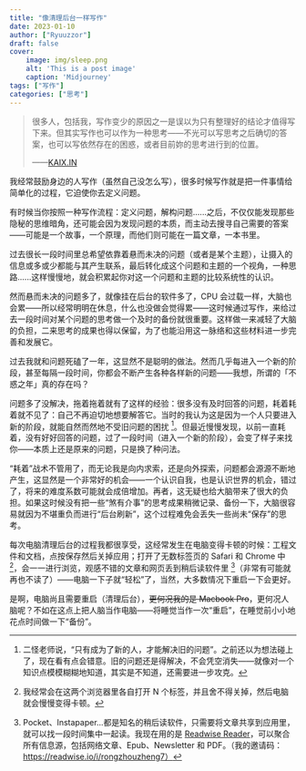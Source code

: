 ```yaml
---
title: "像清理后台一样写作"
date: 2023-01-10
author: ["Ryuuzzor"]
draft: false
cover:
    image: img/sleep.png
    alt: 'This is a post image'
    caption: 'Midjourney'
tags: ["写作"]
categories: ["思考"]
---
```


> 很多人，包括我，写作变少的原因之一是误以为只有整理好的结论才值得写下来。但其实写作也可以作为一种思考——不光可以写思考之后确切的答案，也可以写依然存在的困惑，或者目前妳的思考进行到的位置。
> 
> ——[KAIX.IN](https://kaix.in/2023/0108-answer/)

我经常鼓励身边的人写作（虽然自己没怎么写），很多时候写作就是把一件事情给简单化的过程，它迫使你去定义问题。

有时候当你按照一种写作流程：定义问题，解构问题......之后，不仅仅能发现那些隐秘的思维暗角，还可能会因为发现问题的本质，而主动去搜寻自己需要的答案——可能是一个故事，一个原理，而他们则可能在一篇文章，一本书里。

过去很长一段时间里总希望依靠着悬而未决的问题（或者是某个主题），让摄入的信息或多或少都能与其产生联系，最后转化成这个问题和主题的一个视角，一种思路......这样慢慢地，就会积累起你对这一个问题和主题的比较系统性的认识。

然而悬而未决的问题多了，就像挂在后台的软件多了，CPU 会过载一样，大脑也会累——所以经常明明在休息，什么也没做会觉得累——这时候通过写作，来给过去一段时间对某个问题的思考做一个及时的备份就很重要。这样做一来减轻了大脑的负担，二来思考的成果也得以保留，为了也能沿用这一脉络和这些材料进一步完善和发展它。

过去我就和问题死磕了一年，这显然不是聪明的做法。然而几乎每进入一个新的阶段，甚至每隔一段时间，你都会不断产生各种各样新的问题——我想，所谓的「不惑之年」真的存在吗？

问题多了没解决，拖着拖着就有了这样的经验：很多没有及时回答的问题，耗着耗着就不见了：自己不再迫切地想要解答它。当时的我认为这是因为一个人只要进入新的阶段，就能自然而然地不受旧问题的困扰 [^1]。但最近慢慢发现，以前一直耗着，没有好好回答的问题，过了一段时间（进入一个新的阶段），会变了样子来找你——本质上还是原来的问题，只是换了种问法。

“耗着”战术不管用了，而无论我是向内求索，还是向外探索，问题都会源源不断地产生，这显然是一个非常好的机会——一个认识自我，也是认识世界的机会，错过了，将来的难度系数可能就会成倍增加。再者，这无疑也给大脑带来了很大的负担。如果这时候没有把一些“煞有介事”的思考成果稍微记录、备份一下，大脑很容易就因为不堪重负而进行“后台刷新”，这个过程难免会丢失一些尚未“保存”的思考。

每次电脑清理后台的过程我都很享受，这经常发生在电脑变得卡顿的时候：工程文件和文档，点按保存然后关掉应用；打开了无数标签页的 Safari 和 Chrome 中 [^2]，会一一进行浏览，观感不错的文章和网页丢到稍后读软件里 [^3]（非常有可能就再也不读了）——电脑一下子就“轻松”了，当然，大多数情况下重启一下会更好。

是啊，电脑尚且需要重启（清理后台），~~更何况我的是 Macbook Pro~~，更何况人脑呢？不如在这点上把人脑当作电脑——将睡觉当作一次“重启”，在睡觉前小小地花点时间做一下“备份”。





[^1]: 二怪老师说，“只有成为了新的人，才能解决旧的问题”。之前还以为想法碰上了，现在看有点会错意。旧的问题还是得解决，不会凭空消失——就像对一个知识点模模糊糊地知道，其实是不知道，还需要进一步攻克。
[^2]: 我经常会在这两个浏览器里各自打开 N 个标签，并且舍不得关掉，然后电脑就会慢慢变得卡顿。
[^3]: Pocket、Instapaper...都是知名的稍后读软件，只需要将文章共享到应用里，就可以找一段时间集中一起读。我现在用的是 [Readwise Reader](https://read.readwise.io/home)，可以聚合所有信息源，包括网络文章、Epub、Newsletter 和 PDF。（我的邀请码：https://readwise.io/i/rongzhouzheng7）
